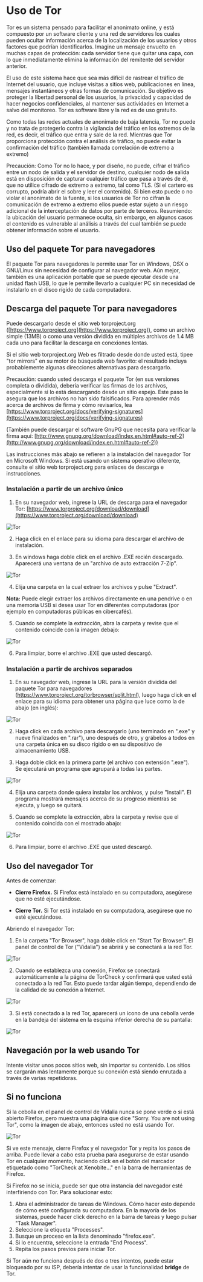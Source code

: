 Uso de Tor
==========

Tor es un sistema pensado para facilitar el anonimato online, y está compuesto por un software cliente y una red de servidores los cuales pueden ocultar información acerca de la localización de los usuarios y otros factores que podrían identificarlos. Imagine un mensaje envuelto en muchas capas de protección: cada servidor tiene que quitar una capa, con lo que inmediatamente elimina la información del remitente del servidor anterior. 

El uso de este sistema hace que sea más difícil de rastrear el tráfico de Internet del usuario, que incluye visitas a sitios web, publicaciones en línea, mensajes instantáneos y otras formas de comunicación. Su objetivo es proteger la libertad personal de los usuarios, la privacidad y capacidad de hacer negocios confidenciales, al mantener sus actividades en Internet a salvo del monitoreo. Tor es software libre y la red es de uso gratuito.

Como todas las redes actuales de anonimato de baja latencia, Tor no puede y no trata de protegerlo contra la vigilancia del tráfico en los extremos de la red, es decir, el tráfico que entra y sale de la red. Mientras que Tor proporciona protección contra el análisis de tráfico, no puede evitar la confirmación del tráfico (también llamada correlación de extremo a extremo)

Precaución: Como Tor no lo hace, y por diseño, no puede, cifrar el tráfico entre un nodo de salida y el servidor de destino, cualquier nodo de salida está en disposición de capturar cualquier tráfico que pasa a través de él, que no utilice cifrado de extremo a extremo, tal como TLS. (Si el cartero es corrupto, podría abrir el sobre y leer el contenido). Si bien esto puede o no violar el anonimato de la fuente, si los usuarios de Tor no cifran la comunicación de extremo a extremo ellos puede estar sujeto a un riesgo adicional de la interceptación de datos por parte de terceros. Resumiendo: la ubicación del usuario permanece oculta, sin embargo, en algunos casos el contenido es vulnerable al análisis a través del cual también se puede obtener información sobre el usuario.

Uso del paquete Tor para navegadores
------------------------------------

El paquete Tor para navegadores le permite usar Tor en Windows, OSX o GNU/Linux sin necesidad de configurar al navegador web. Aún mejor, también es una aplicación portable que se puede ejecutar desde una unidad flash USB, lo que le permite llevarlo a cualquier PC sin necesidad de instalarlo en el disco rígido de cada computadora.

Descarga del paquete Tor para navegadores
-----------------------------------------

Puede descargarlo desde el sitio web torproject.org ([https://www.torproject.org](https://www.torproject.org)), como un archivo simple (13MB) o como una versión dividida en múltiples archivos de 1.4 MB cada uno para facilitar la descarga en conexiones lentas.

Si el sitio web torproject.org Web es filtrado desde donde usted está, tipee "tor mirrors" en su motor de búsqueda web favorito: el resultado incluya probablemente algunas direcciones alternativas para descargarlo.

Precaución: cuando usted descarga el paquete Tor (en sus versiones completa o dividida), debería verificar las firmas de los archivos, especialmente si lo está descargando desde un sitio espejo. Este paso le asegura que los archivos no han sido falsificados. Para aprender más acerca de archivos de firma y cómo revisarlos, lea [https://www.torproject.org/docs/verifying-signatures](https://www.torproject.org/docs/verifying-signatures)

(También puede descargar el software GnuPG que necesita para verificar la firma aquí: [http://www.gnupg.org/download/index.en.html#auto-ref-2](http://www.gnupg.org/download/index.en.html#auto-ref-2))

Las instrucciones más abajo se refieren a la instalación del navegador Tor en Microsoft Windows. Si está usando un sistema operativo diferente, consulte el sitio web torproject.org para enlaces de descarga e instrucciones.

### Instalación a partir de un archivo único

 1. En su navegador web, ingrese la URL de descarga para el navegador Tor:
    [https://www.torproject.org/download/download](https://www.torproject.org/download/download)

 ![Tor](tor_1.png)

 2. Haga click en el enlace para su idioma para descargar el archivo de instalación.

 3. En windows haga doble click en el archivo .EXE recién descargado. Aparecerá una ventana de un "archivo de auto extracción 7-Zip".

 ![Tor](tor_2.png)

 4. Elija una carpeta en la cual extraer los archivos y pulse "Extract".

 **Nota:** Puede elegir extraer los archivos directamente en una pendrive o en una memoria USB si desea usar Tor en diferentes computadoras (por ejemplo en computadoras públicas en cibercafés).

 5. Cuando se complete la extracción, abra la carpeta y revise que el contenido coincide con la imagen debajo:

 ![Tor](tor_3.png)

 6. Para limpiar, borre el archivo .EXE que usted descargó.

### Instalación a partir de archivos separados

 1. En su navegador web, ingrese la URL para la versión dividida del paquete Tor para navegadores (https://www.torproject.org/torbrowser/split.html), luego haga click en el enlace para su idioma para obtener una página que luce como la de abajo (en inglés):
 
 ![Tor](tor_4.png)

 2. Haga click en cada archivo para descargarlo (uno terminado en ".exe" y nueve finalizados en ".rar"), uno después de otro, y grábelos a todos en una carpeta única en su disco rígido o en su dispositivo de almacenamiento USB.

 3. Haga doble click en la primera parte (el archivo con extensión ".exe"). Se ejecutará un programa que agrupará a todas las partes.

 ![Tor](tor_5.png)

 4. Elija una carpeta donde quiera instalar los archivos, y pulse "Install". El programa mostrará mensajes acerca de su progreso mientras se ejecuta, y luego se quitará.

 5. Cuando se complete la extracción, abra la carpeta y revise que el contenido coincida con el mostrado abajo:

 ![Tor](tor_6.png)

 6. Para limpiar, borre el archivo .EXE que usted descargó.

Uso del navegador Tor
---------------------

Antes de comenzar:

 * **Cierre Firefox.** Si Firefox está instalado en su computadora, asegúrese que no esté ejecutándose.

 * **Cierre Tor.** Si Tor está instalado en su computadora, asegúrese que no esté ejecutándose.

Abriendo el navegador Tor:

 1. En la carpeta "Tor Browser", haga doble click en "Start Tor Browser". El panel de control de Tor ("Vidalia") se abrirá y se conectará a la red Tor.

 ![Tor](tor_7.png)

 2. Cuando se establezca una conexión, Firefox se conectará automáticamente a la página de TorCheck y confirmará que usted está conectado a la red Tor. Esto puede tardar algún tiempo, dependiendo de la calidad de su conexión a Internet.

 ![Tor](tor_8.png)

 3. Si está conectado a la red Tor, aparecerá un ícono de una cebolla verde en la bandeja del sistema en la esquina inferior derecha de su pantalla:

 ![Tor](tor_9.png)

Navegación por la web usando Tor
--------------------------------

Intente visitar unos pocos sitios web, sin importar su contenido. Los sitios se cargarán más lentamente porque su conexión está siendo enrutada a través de varias repetidoras.

Si no funciona
--------------

Si la cebolla en el panel de control de Vidalia nunca se pone verde o si está abierto Firefox, pero muestra una página que dice "Sorry. You are not using Tor", como la imagen de abajo, entonces usted no está usando Tor.

![Tor](tor_10.png)

Si ve este mensaje, cierre Firefox y el navegador Tor y repita los pasos de arriba. Puede llevar a cabo esta prueba para asegurarse de estar usando Tor en cualquier momento, haciendo click en el botón del marcador etiquetado como "TorCheck at Xenobite..." en la barra de herramientas de Firefox.

Si Firefox no se inicia, puede ser que otra instancia del navegador esté interfiriendo con Tor. Para solucionar esto:

 1. Abra el administrador de tareas de Windows. Cómo hacer esto depende de cómo esté configurada su computadora. En la mayoría de los sistemas, puede hacer click derecho en la barra de tareas y luego pulsar "Task Manager".
 2. Seleccione la etiqueta "Processes".
 3. Busque un proceso en la lista denominado "firefox.exe".
 4. Si lo encuentra, seleccione la entrada "End Process".
 5. Repita los pasos previos para iniciar Tor.

Si Tor aún no funciona después de dos o tres intentos, puede estar bloqueado por su ISP, debería intentar de usar la funcionalidad **bridge** de Tor.

